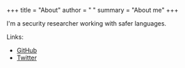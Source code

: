 +++
title = "About"
author = " "
summary = "About me"
+++

I'm a security researcher working with safer languages.

Links:
* [GitHub](https://github.com/qua3k)
* [Twitter](https://twitter.com/CliffMaceyak)
